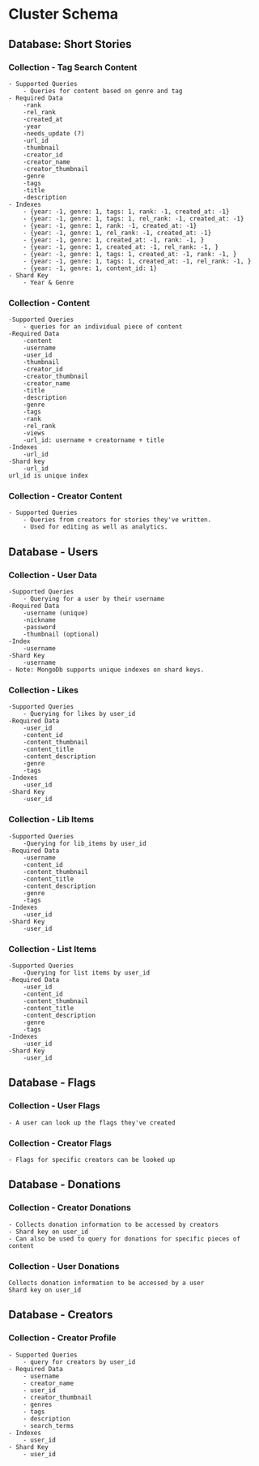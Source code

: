 # Cluster Schema

## Database: Short Stories

### Collection - Tag Search Content
    - Supported Queries
        - Queries for content based on genre and tag
    - Required Data
        -rank
        -rel_rank
        -created_at
        -year
        -needs_update (?)
        -url_id
        -thumbnail
        -creator_id
        -creator_name
        -creator_thumbnail
        -genre
        -tags
        -title
        -description
    - Indexes
        - {year: -1, genre: 1, tags: 1, rank: -1, created_at: -1}
        - {year: -1, genre: 1, tags: 1, rel_rank: -1, created_at: -1}
        - {year: -1, genre: 1, rank: -1, created_at: -1}
        - {year: -1, genre: 1, rel_rank: -1, created_at: -1}
        - {year: -1, genre: 1, created_at: -1, rank: -1, }
        - {year: -1, genre: 1, created_at: -1, rel_rank: -1, }
        - {year: -1, genre: 1, tags: 1, created_at: -1, rank: -1, }
        - {year: -1, genre: 1, tags: 1, created_at: -1, rel_rank: -1, }
        - {year: -1, genre: 1, content_id: 1}
    - Shard Key
        - Year & Genre

### Collection - Content
    -Supported Queries
        - queries for an individual piece of content
    -Required Data
        -content
        -username
        -user_id
        -thumbnail
        -creator_id
        -creator_thumbnail
        -creator_name
        -title
        -description
        -genre
        -tags
        -rank
        -rel_rank
        -views
        -url_id: username + creatorname + title
    -Indexes
        -url_id
    -Shard key
        -url_id
    url_id is unique index

### Collection - Creator Content
    - Supported Queries
        - Queries from creators for stories they've written.
        - Used for editing as well as analytics.

## Database - Users

### Collection - User Data
    -Supported Queries
        - Querying for a user by their username
    -Required Data
        -username (unique)
        -nickname
        -password
        -thumbnail (optional)
    -Index
        -username
    -Shard Key
        -username
    - Note: MongoDb supports unique indexes on shard keys.

### Collection - Likes
    -Supported Queries
        - Querying for likes by user_id
    -Required Data
        -user_id
        -content_id
        -content_thumbnail
        -content_title
        -content_description
        -genre
        -tags
    -Indexes
        -user_id
    -Shard Key
        -user_id

### Collection - Lib Items
    -Supported Queries
        -Querying for lib_items by user_id
    -Required Data
        -username
        -content_id
        -content_thumbnail
        -content_title
        -content_description
        -genre
        -tags
    -Indexes
        -user_id
    -Shard Key
        -user_id

### Collection - List Items
    -Supported Queries
        -Querying for list items by user_id
    -Required Data
        -user_id
        -content_id
        -content_thumbnail
        -content_title
        -content_description
        -genre
        -tags
    -Indexes
        -user_id
    -Shard Key
        -user_id

## Database - Flags

### Collection - User Flags
    - A user can look up the flags they've created

### Collection - Creator Flags
    - Flags for specific creators can be looked up

## Database - Donations

### Collection - Creator Donations
    - Collects donation information to be accessed by creators
    - Shard key on user_id
    - Can also be used to query for donations for specific pieces of content

### Collection - User Donations
    Collects donation information to be accessed by a user
    Shard key on user_id

## Database - Creators

### Collection - Creator Profile
    - Supported Queries
        - query for creators by user_id
    - Required Data
        - username
        - creator_name
        - user_id
        - creator_thumbnail
        - genres
        - tags
        - description
        - search_terms
    - Indexes
        - user_id
    - Shard Key
        - user_id
        


